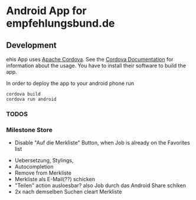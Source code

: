 # Android App for empfehlungsbund.de

## Development

ehis App uses [Apache Cordova](http://cordova.apache.org/).
See the [Cordova Documentation](http://cordova.apache.org/docs/en/3.1.0/) for information about the usage.
You have to install their software to build the app.

In order to deploy the app to your android phone run

```
cordova build
cordova run android
```

### TODOS

### Milestone Store
+ Disable "Auf die Merkliste" Button, when Job is already on the Favorites list
* Uebersetzung, Stylings,
* Autocompletion
* Remove from Merkliste
* Merkliste als E-Mail(??) schicken
* "Teilen" action ausloesbar? also Job durch das Android Share schiken
* 2x nach demselben Suchen cleart Merkliste
